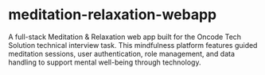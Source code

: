# meditation-relaxation-webapp
A full-stack Meditation &amp; Relaxation web app built for the Oncode Tech Solution technical interview task. This mindfulness platform features guided meditation sessions, user authentication, role management, and data handling to support mental well-being through technology.
